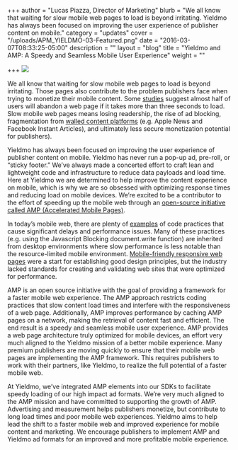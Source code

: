 +++
author = "Lucas Piazza, Director of Marketing"
blurb = "We all know that waiting for slow mobile web pages to load is beyond irritating. Yieldmo has always been focused on improving the user experience of publisher content on mobile."
category = "updates"
cover = "/uploads/APM_YIELDMO-03-Featured.png"
date = "2016-03-07T08:33:25-05:00"
description = ""
layout = "blog"
title = "Yieldmo and AMP: A Speedy and Seamless Mobile User Experience"
weight = ""

+++
![](/uploads/APM_YIELDMO-v2-03.png)

We all know that waiting for slow mobile web pages to load is beyond irritating. Those pages also contribute to the problem publishers face when trying to monetize their mobile content. Some [studies](http://econsultancy.com/blog/10936-site-speed-case-studies-tips-and-tools-for-improving-your-conversion-rate#i.1l8pr0pr0fd2nr) suggest almost half of users will abandon a web page if it takes more than three seconds to load. Slow mobile web pages means losing readership, the rise of ad blocking, fragmentation from [walled content platforms](http://www.ft.com/cms/s/0/fb40299c-1fca-11e5-aa5a-398b2169cf79.html#axzz40LoXVTTr) (e.g. Apple News and Facebook Instant Articles), and ultimately less secure monetization potential for publishers).

Yieldmo has always been focused on improving the user experience of publisher content on mobile. Yieldmo has never run a pop-up ad, pre-roll, or “sticky footer.” We’ve always made a concerted effort to craft lean and lightweight code and infrastructure to reduce data payloads and load time. Here at Yieldmo we are determined to help improve the content experience on mobile, which is why we are so obsessed with optimizing response times and reducing load on mobile devices. We’re excited to be a contributor to the effort of speeding up the mobile web through an [open-source initiative called AMP (Accelerated Mobile Pages)](http://www.ampproject.org/).

In today’s mobile web, there are plenty of [examples](http://www.nytimes.com/interactive/2015/10/01/business/cost-of-mobile-ads.html) of code practices that cause significant delays and performance issues. Many of these practices (e.g. using the Javascript Blocking document.write function) are inherited from desktop environments where slow performance is less notable than the resource-limited mobile environment. [Mobile-friendly responsive web pages](http://googlewebmastercentral.blogspot.com/2014/11/helping-users-find-mobile-friendly-pages.html) were a start for establishing good design principles, but the industry lacked standards for creating and validating web sites that were optimized for performance.

AMP is an open source initiative with the goal of providing a framework for a faster mobile web experience. The AMP approach restricts coding practices that slow content load times and interfere with the responsiveness of a web page. Additionally, AMP improves performance by caching AMP pages on a network, making the retrieval of content fast and efficient. The end result is a speedy and seamless mobile user experience. AMP provides a web page architecture truly optimized for mobile devices, an effort very much aligned to the Yieldmo mission of a better mobile experience. Many premium publishers are moving quickly to ensure that their mobile web pages are implementing the AMP framework. This requires publishers to work with their partners, like Yieldmo, to realize the full potential of a faster mobile web.

At Yieldmo, we’ve integrated AMP elements into our SDKs to facilitate speedy loading of our high impact ad formats. We’re very much aligned to the AMP mission and have committed to supporting the growth of AMP. Advertising and measurement helps publishers monetize, but contribute to long load times and poor mobile web experiences. Yieldmo aims to help lead the shift to a faster mobile web and improved experience for mobile content and marketing. We encourage publishers to implement AMP and Yieldmo ad formats for an improved and more profitable mobile experience.